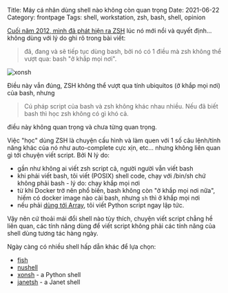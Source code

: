 Title: Máy cá nhân dùng shell nào không còn quan trọng
Date: 2021-06-22
Category: frontpage
Tags: shell, workstation, zsh, bash, shell, opinion

[Cuối năm 2012, mình đã phát hiện ra ZSH](https://www.familug.org/2012/12/zsh-va-bash.html)
lúc nó mới nổi và quyết định...
không dùng với lý do ghi rõ trong bài viết:

> đã, đang và sẽ tiếp tục dùng bash, bởi nó có 1 điều mà zsh không thể vượt
> qua: bash "ở khắp mọi nơi".

![xonsh](https://xon.sh/_static/landing2/images/conch_ascii.png)

Điều này vẫn đúng, ZSH không thể vượt qua tính ubiquitos (ở khắp mọi nơi) của
bash, nhưng

> Cú pháp script của bash và zsh không khác nhau nhiều. Nếu đã biết bash thì
> học zsh không có gì khó cả.

điều này không quan trọng và chưa từng quan trọng.

Việc "học" dùng ZSH là chuyện cấu hình và làm quen với 1 số câu lệnh/tính năng
khác của nó như auto-complete cực xịn, etc...
nhưng không liên quan gì tới chuyện viết script. Bởi N lý do:

- gần như không ai viết zsh script cả, người người vẫn viết bash
- khi phải viết bash, tôi viết (POSIX) shell code, chạy với /bin/sh chứ không
phải bash - lý do: chạy khắp mọi nơi
- từ khi Docker trở nên phổ biến, bash không còn "ở khắp mọi nơi nữa", hiếm
có docker image nào cài bash, nhưng `sh` thì ở khắp mọi nơi
- nếu phải [dùng tới Array](https://stackoverflow.com/a/35385978/807703),
tôi viết Python script ngay lập tức.

Vậy nên cứ thoải mái đổi shell nào tùy thích, chuyện viết script chẳng hề liên
quan, các tính năng dùng để viết script không phải các tính năng của shell dùng
tương tác hàng ngày.

Ngày càng có nhiều shell hấp dẫn khác để lựa chọn:
- [fish](https://fishshell.com/)
- [nushell](https://www.nushell.sh/)
- [xonsh](https://xon.sh/) - a Python shell
- [janetsh](https://janet-shell.org/) - a Janet shell
